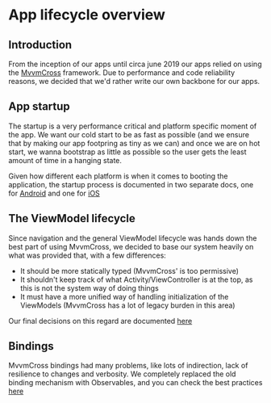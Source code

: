 # App lifecycle overview

## Introduction

From the inception of our apps until circa june 2019 our apps relied on using the [MvvmCross](https://github.com/MvvmCross/MvvmCross) framework. Due to performance and code reliability reasons, we decided that we'd rather write our own backbone for our apps.

## App startup

The startup is a very performance critical and platform specific moment of the app. We want our cold start to be as fast as possible (and we ensure that by making our app footpring as tiny as we can) and once we are on hot start, we wanna bootstrap as little as possible so the user gets the least amount of time in a hanging state.

Given how different each platform is when it comes to booting the application, the startup process is documented in two separate docs, one for [Android](startup-android.md) and one for [iOS](startup-ios.md)

## The ViewModel lifecycle

Since navigation and the general ViewModel lifecycle was hands down the best part of using MvvmCross, we decided to base our system heavily on what was provided that, with a few differences:

- It should be more statically typed (MvvmCross' is too permissive)
- It shouldn't keep track of what Activity/ViewController is at the top, as this is not the system way of doing things
- It must have a more unified way of handling initialization of the ViewModels (MvvmCross has a lot of legacy burden in this area)

Our final decisions on this regard are documented [here](viewmodel-lifecycle.md)

## Bindings

MvvmCross bindings had many problems, like lots of indirection, lack of resilience to changes and verbosity. We completely replaced the old binding mechanism with Observables, and you can check the best practices [here](../rx-binding-guidelines.md)
